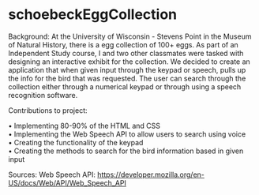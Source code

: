 # schoebeckEggCollection

Background: 
  At the University of Wisconsin - Stevens Point in the Museum of Natural History, there is a egg collection of 100+ eggs. As part of an 
  Independent Study course, I and two other classmates were tasked with designing an interactive exhibit for the collection. We decided to   create an application that when given input through the keypad or speech, pulls up the info for the bird that was requested. The user can   search through the collection either through a numerical keypad or through using a speech recognition software. 

Contributions to project:

  •	Implementing 80-90% of the HTML and CSS<br>
  •	Implementing the Web Speech API to allow users to search using voice<br>
  •	Creating the functionality of the keypad<br>
  •	Creating the methods to search for the bird information based in given input<br>
  
  
Sources:
  Web Speech API: https://developer.mozilla.org/en-US/docs/Web/API/Web_Speech_API
